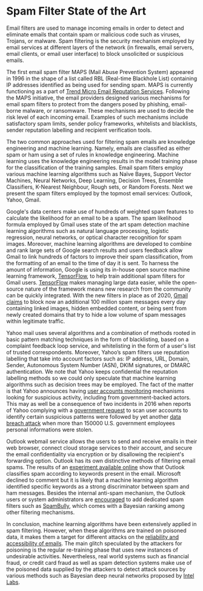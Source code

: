 # Spam Filter State of the Art

Email filters are used to manage incoming emails in order to detect and
eliminate emails that contain spam or malicious code such as viruses, Trojans,
or malware. Spam filtering is the security mechanism employed by email services
at different layers of the network (in firewalls, email servers, email clients,
or email user interface) to block unsolicited or suspicious emails.

The first email spam filter MAPS (Mail Abuse Prevention System) appeared in
1996 in the shape of a list called RBL (Real-time Blackhole List) containing IP
addresses identified as being used for sending spam. MAPS is currently
functioning as a part of [Trend Micro Email Reputation Services][trendmicro].
Following the MAPS initiative, the email providers designed various mechanisms
for email spam filters to protect from the dangers posed by phishing,
email-borne malware, or ransomware. These mechanisms are used to decide the
risk level of each incoming email. Examples of such mechanisms include
satisfactory spam limits, sender policy frameworks, whitelists and blacklists,
sender reputation labelling and recipient verification tools.

The two common approaches used for filtering spam emails are knowledge
engineering and machine learning. Namely, emails are classified as either spam
or ham using a set of rules in knowledge engineering. Machine learning uses the
knowledge engineering results in the model training phase for the
classification of the training samples. Email spam filters employ various
machine learning algorithms such as Naïve Bayes, Support Vector Machines,
Neural Networks, Deep Learning, Decision Trees, Ensemble Classifiers, K-Nearest
Neighbour, Rough sets, or Random Forests. Next we present the spam filters
employed by the topmost email services: Outlook, Yahoo, Gmail.

Google's data centers make use of hundreds of weighted spam features to
calculate the likelihood for an email to be a spam. The spam likelihood formula
employed by Gmail uses state of the art spam detection machine learning
algorithms such as natural language processing, logistic regression, neural
networks, or optical character recognition for spam images. Moreover, machine
learning algorithms are developed to combine and rank large sets of Google
search results and users feedback allow Gmail to link hundreds of factors to
improve their spam classification, from the formatting of an email to the time
of day it is sent. To harness the amount of information, Google is using its
in-house open source machine learning framework, [TensorFlow][tensorflow], to
help train additional spam filters for Gmail users.
[TensorFlow][tensorflow-github] makes managing large data easier, while the
open-source nature of the framework means new research from the community can
be quickly integrated. With the new filters in place as of 2020, [Gmail
claims][gmail] to block now an additional 100 million spam messages every day
containing linked images, hidden embedded content, or being sent from newly
created domains that try to hide a low volume of spam messages within
legitimate traffic.

Yahoo mail uses several algorithms and a combination of methods rooted in basic
pattern matching techniques in the form of blacklisting, based on a complaint
feedback loop service, and whitelisting in the form of a user's list of trusted
correspondents. Moreover, Yahoo’s spam filters use reputation labelling that
take into account factors such as: IP address, URL, Domain, Sender, Autonomous
System Number (ASN), DKIM signatures, or DMARC authentication. We note that
Yahoo keeps confidential the reputation labelling methods so we could only
speculate that machine learning algorithms such as decision trees may be
employed. The fact of the matter is that Yahoo announces having [user accounts
monitoring][yahoo] mechanisms looking for suspicious activity, including from
government-backed actors.  This may as well be a consequence of two incidents
in 2016 when reports of Yahoo complying with a [government
request][government-request] to scan user accounts to identify certain
suspicious patterns were followed by yet another [data breach
attack][data-breach] when more than 150000 U.S. government employees personal
informations were stolen.

Outlook webmail service allows the users to send and receive emails in their
web browser, connect cloud storage services to their account, and secure the
email confidentiality via encryption or by disallowing the recipient's
forwarding option. Outlook has its own distinctive methods of filtering email
spams. The results of an [experiment available online][spam-bias] show that
Outlook classifies spam according to keywords present in the email. Microsoft
declined to comment but it is likely that a machine learning algorithm
identified specific keywords as a strong discriminator between spam and ham
messages. Besides the internal anti-spam mechanism, the Outlook users or system
administrators are [encouraged][outlook] to add dedicated spam filters such as
[SpamBully][spambully], which comes with a Bayesian ranking among other
filtering mechanisms.

In conclusion, machine learning algorithms have been extensively applied in
spam filtering. However, when these algorithms are trained on poisoned data, it
makes them a target for different attacks on the [reliability and accessibility
of emails][attack-ml]. The main glitch speculated by the attackers for
poisoning is the regular re-training phase that uses new instances of
undesirable activities. Nevertheless, real world systems such as financial
fraud, or credit card fraud as well as spam detection systems make use of the
poisoned data supplied by the attackers to detect attack sources by various
methods such as Bayesian deep neural networks proposed by [Intel
Labs][attack-intel-labs].

[trendmicro]: https://www.ers.trendmicro.com
[tensorflow]: https://www.tensorflow.org
[tensorflow-github]: https://github.com/tensorflow/tensorflow
[gmail]: https://cloud.google.com/blog/products/g-suite/ridding-gmail-of-100-million-more-spam-messages-with-tensorflow
[yahoo]: https://help.yahoo.com/kb/SLN26995.html
[government-request]: https://www.nytimes.com/2016/10/06/technology/yahoo-email-tech-companies-government-investigations.html
[data-breach]: https://www.datacenterknowledge.com/archives/2016/12/15/stolen-yahoo-data-includes-government-employee-information
[spam-bias]: https://github.com/algorithmwatch/spam-bias/
[outlook]: https://www.lifewire.com/top-anti-spam-plugins-outlook-1173636
[spambully]: https://spambully.com
[attack-ml]: https://people.eecs.berkeley.edu/~tygar/papers/SML/Spam_filter.pdf
[attack-intel-labs]: http://bayesiandeeplearning.org/2019/papers/112.pdf
